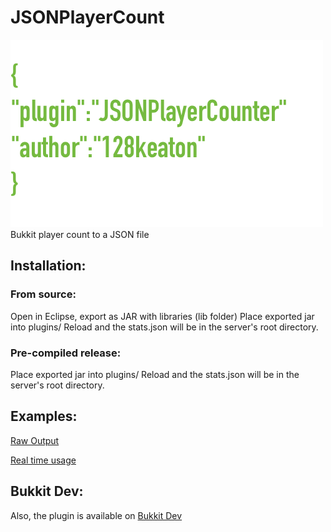 # JSONPlayerCount
![do you see what I see?](https://github.com/128keaton/JSONPlayerCount/raw/master/src/github/img/JSONPlr.png "")
Bukkit player count to a JSON file

## Installation:
### From source:
Open in Eclipse, export as JAR with libraries (lib folder)
Place exported jar into plugins/
Reload and the stats.json will be in the server's root directory.
### Pre-compiled release:
Place exported jar into plugins/
Reload and the stats.json will be in the server's root directory.

## Examples:
[Raw Output](http://128keaton.com/applecider/players.php)

[Real time usage](http://128keaton.com/applecider/)

## Bukkit Dev:
Also, the plugin is available on [Bukkit Dev](JSONPlayercounter)
